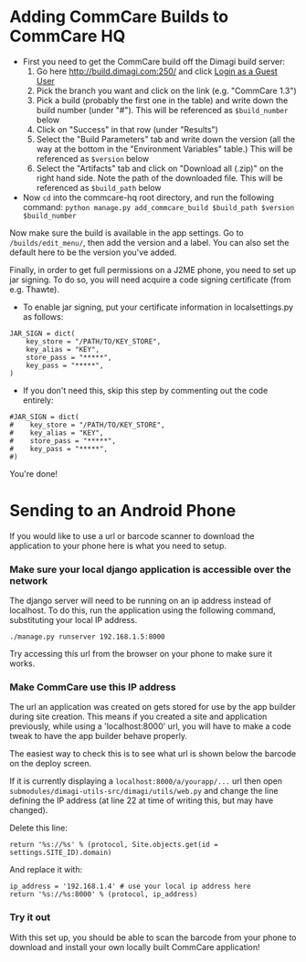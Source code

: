 Adding CommCare Builds to CommCare HQ
=====================================

* First you need to get the CommCare build off the Dimagi build server:
    1. Go here http://build.dimagi.com:250/ and click [Login as a Guest User](http://build.dimagi.com:250/guestLogin.html?guest=1)
    2. Pick the branch you want and click on the link (e.g. "CommCare 1.3")
    3. Pick a build (probably the first one in the table) and write down
       the build number (under "#"). This will be referenced as `$build_number`
       below
    4. Click on "Success" in that row (under "Results")
    5. Select the "Build Parameters" tab and write down the version (all
       the way at the bottom in the "Environment Variables" table.) This will
       be referenced as `$version` below
    6. Select the "Artifacts" tab and click on "Download all (.zip)" on the
       right hand side. Note the path of the downloaded file. This will be
       referenced as `$build_path` below
* Now `cd` into the commcare-hq root directory, and run the following command:
  `python manage.py add_commcare_build $build_path $version $build_number`

Now make sure the build is available in the app settings.  Go to `/builds/edit_menu/`, then add the version and a label. You can also set the default here to be the version you've added.

Finally, in order to get full permissions on a J2ME phone, you need to set up jar signing. To do so, you will need
acquire a code signing certificate (from e.g. Thawte).

* To enable jar signing, put your certificate information in localsettings.py as follows:

<!-- language: lang-py -->

    JAR_SIGN = dict(
        key_store = "/PATH/TO/KEY_STORE",
        key_alias = "KEY",
        store_pass = "*****",
        key_pass = "*****",
    )

* If you don't need this, skip this step by commenting out the code entirely:

<!-- language: lang-py -->

    #JAR_SIGN = dict(
    #    key_store = "/PATH/TO/KEY_STORE",
    #    key_alias = "KEY",
    #    store_pass = "*****",
    #    key_pass = "*****",
    #)

You're done!


Sending to an Android Phone
===========================

If you would like to use a url or barcode scanner to download the application
to your phone here is what you need to setup.

### Make sure your local django application is accessible over the network

The django server will need to be running on an ip address instead of localhost.
To do this, run the application using the following command, substituting your
local IP address.

`./manage.py runserver 192.168.1.5:8000`

Try accessing this url from the browser on your phone to make sure it works.

### Make CommCare use this IP address

The url an application was created on gets stored for use by the app builder
during site creation. This means if you created a site and application
previously, while using a 'localhost:8000' url, you will have to make a code
tweak to have the app builder behave properly.

The easiest way to check this is to see what url is shown below the barcode on
the deploy screen.

If it is currently displaying a `localhost:8000/a/yourapp/...` url then open
`submodules/dimagi-utils-src/dimagi/utils/web.py` and change the line defining
the IP address (at line 22 at time of writing this, but may have changed).

Delete this line:

    return '%s://%s' % (protocol, Site.objects.get(id = settings.SITE_ID).domain)

And replace it with:

    ip_address = '192.168.1.4' # use your local ip address here
    return '%s://%s:8000' % (protocol, ip_address)

### Try it out

With this set up, you should be able to scan the barcode from your phone to
download and install your own locally built CommCare application!
